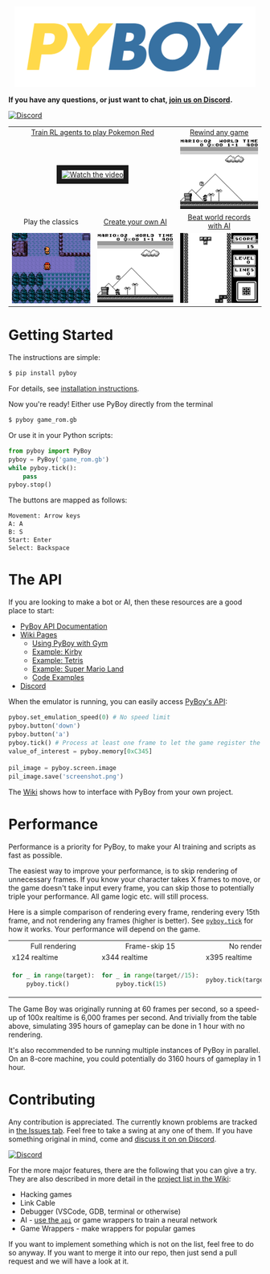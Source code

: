 <p align="center">
<img src="extras/README/pyboy.svg" width="480">
</p>

__If you have any questions, or just want to chat, [join us on Discord](https://discord.gg/Zrf2nyH).__

[![Discord](https://img.shields.io/discord/584149554132418570?style=for-the-badge&logo=Discord&label=PyBoy)](https://discord.gg/Zrf2nyH)

<!---
Generate GIF with the layout and captions
-->
<table>
  <tbody>
    <tr>
      <td colspan=2 align="center"><a href=https://github.com/PWhiddy/PokemonRedExperiments>Train RL agents to play Pokemon Red</a>
      </td>
      <td align="center"><a href=https://github.com/Baekalfen/PyBoy/wiki/Experimental-and-optional-features#rewind-time>Rewind any game</a><br>
      </td>
    </tr>
    <tr>
      <td colspan=2 align="center">
        <div align="center">
        <a href="http://www.youtube.com/watch?feature=player_embedded&v=DcYLT37ImBY" target="_blank">
        <img src="http://img.youtube.com/vi/DcYLT37ImBY/maxresdefault.jpg" alt="Watch the video" width="500" border="10" />
        <!-- <img src="http://img.youtube.com/vi/DcYLT37ImBY/hqdefault.jpg" alt="Watch the video" width="500" border="10" /> -->
        </a>
        <!-- https://www.youtube.com/watch?v=DcYLT37ImBY -->
        <!-- <img src="extras/README/8.gif" width="400"><br> -->
        </div>
      </td>
      <td align="center">
        <img src="extras/README/5.gif" width="250">
      </td>
    </tr>
    <tr>
      <td align="center">Play the classics<br>
      </td>
      <td align="center"><a href=https://github.com/lixado/PyBoy-RL>Create your own AI</a><br>
      </td>
      <td align="center"><a href=https://github.com/uiucanh/tetris>Beat world records with AI</a><br>
      </td>
    </tr>
    <tr>
      <td align="center">
        <img src="extras/README/1.gif" width="250">
      </td>
      <td align="center">
        <img src="extras/README/6.gif" width="250">
      </td>
      <td align="center">
        <img src="extras/README/7.gif" width="250">
      </td>
    </tr>
  </tbody>
</table>

Getting Started
===============
The instructions are simple:

```sh
$ pip install pyboy
```

For details, see [installation instructions](https://github.com/Baekalfen/PyBoy/wiki/Installation).

Now you're ready! Either use PyBoy directly from the terminal
```sh
$ pyboy game_rom.gb
```

Or use it in your Python scripts:
```python
from pyboy import PyBoy
pyboy = PyBoy('game_rom.gb')
while pyboy.tick():
    pass
pyboy.stop()
```

<!-- Or using the context manager:
```python
from pyboy import PyBoy
with PyBoy('game_rom.gb') as pyboy:
    while pyboy.tick():
        pass
``` -->

The buttons are mapped as follows:
```
Movement: Arrow keys
A: A
B: S
Start: Enter
Select: Backspace
```


The API
=======

If you are looking to make a bot or AI, then these resources are a good place to start:
 * [PyBoy API Documentation](https://baekalfen.github.io/PyBoy/index.html)
 * [Wiki Pages](https://github.com/Baekalfen/PyBoy/wiki/)
   * [Using PyBoy with Gym](https://github.com/Baekalfen/PyBoy/wiki/Using-PyBoy-with-Gym)
   * [Example: Kirby](https://github.com/Baekalfen/PyBoy/wiki/Example-Kirby)
   * [Example: Tetris](https://github.com/Baekalfen/PyBoy/wiki/Example-Tetris)
   * [Example: Super Mario Land](https://github.com/Baekalfen/PyBoy/wiki/Example-Super-Mario-Land)
   * [Code Examples](https://github.com/Baekalfen/PyBoy/tree/master/extras/examples)
 * [Discord](https://discord.gg/Zrf2nyH)


When the emulator is running, you can easily access [PyBoy's API](https://baekalfen.github.io/PyBoy/index.html):
```python
pyboy.set_emulation_speed(0) # No speed limit
pyboy.button('down')
pyboy.button('a')
pyboy.tick() # Process at least one frame to let the game register the input
value_of_interest = pyboy.memory[0xC345]

pil_image = pyboy.screen.image
pil_image.save('screenshot.png')
```

The [Wiki](https://github.com/Baekalfen/PyBoy/wiki) shows how to interface with PyBoy from your own project.

Performance
===========

Performance is a priority for PyBoy, to make your AI training and scripts as fast as possible.

The easiest way to improve your performance, is to skip rendering of unnecessary frames. If you know your
character takes X frames to move, or the game doesn't take input every frame, you can skip those to potentially triple
your performance. All game logic etc. will still process.

Here is a simple comparison of rendering every frame, rendering every 15th frame, and not rendering any frames (higher is better). See [`pyboy.tick`](https://docs.pyboy.dk/#pyboy.PyBoy.tick) for how it works. Your performance will depend on the game.

<table>
  <tbody>
    <tr>
      <td align="center">
        Full rendering
      </td>
      <td align="center">
        Frame-skip 15
      </td>
      <td align="center">
        No rendering
      </td>
    </tr>
    <tr>
      <td>
      x124 realtime
      </td>
      <td>
      x344 realtime
      </td>
      <td>
      x395 realtime
      </td>
    </tr>
<tr> <!-- Markdown/HTML broken after this -->
<td>

```python
for _ in range(target):
    pyboy.tick()

```
</td>
<td >

```python
for _ in range(target//15):
    pyboy.tick(15)

```
</td>
<td >

```python
pyboy.tick(target, False)

```
</td>
</tr>
  </tbody>
</table>

The Game Boy was originally running at 60 frames per second, so a speed-up of 100x realtime is 6,000 frames per
second. And trivially from the table above, simulating 395 hours of gameplay can be done in 1 hour with no rendering.

It's also recommended to be running multiple instances of PyBoy in parallel. On an 8-core machine, you could potentially
do 3160 hours of gameplay in 1 hour.

Contributing
============
Any contribution is appreciated. The currently known problems are tracked in [the Issues tab](https://github.com/Baekalfen/PyBoy/issues). Feel free to take a swing at any one of them. If you have something original in mind, come and [discuss it on on Discord](https://discord.gg/Zrf2nyH).

[![Discord](https://img.shields.io/discord/584149554132418570?style=for-the-badge&logo=Discord&label=PyBoy)](https://discord.gg/Zrf2nyH)

For the more major features, there are the following that you can give a try. They are also described in more detail in the [project list in the Wiki](https://github.com/Baekalfen/PyBoy/wiki/Student-Projects):
* Hacking games
* Link Cable
* Debugger (VSCode, GDB, terminal or otherwise)
* AI - [use the `api`](https://baekalfen.github.io/PyBoy/index.html) or game wrappers to train a neural network
* Game Wrappers - make wrappers for popular games

If you want to implement something which is not on the list, feel free to do so anyway. If you want to merge it into our repo, then just send a pull request and we will have a look at it.
